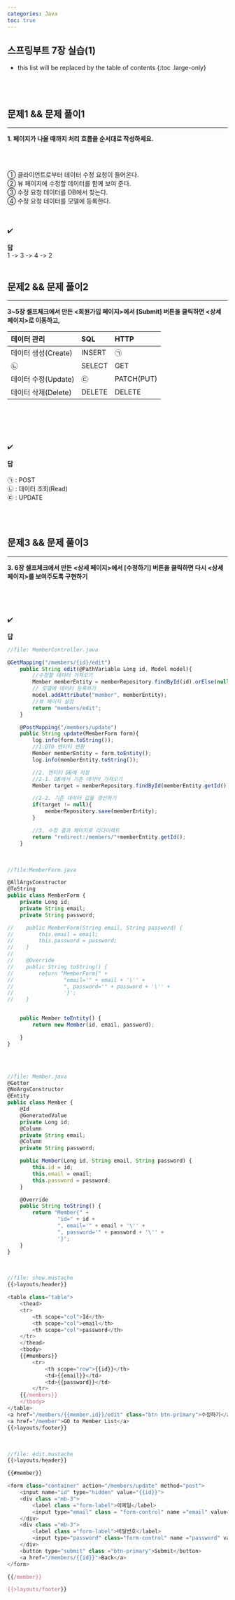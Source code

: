 ```yaml
---
categories: Java
toc: true
---
```


## 스프링부트 7장 실습(1)
* this list will be replaced by the table of contents
{:toc .large-only}
  <br> 
  <br>
  <br>
  <br>

## 문제1 && 문제 풀이1
___
**1. 페이지가 나올 때까지 처리 흐름을 순서대로 작성하세요.**

<br>
<br>

① 클라이언트로부터 데이터 수정 요청이 들어온다. <br>
② 뷰 페이지에 수정할 데이터를 함께 보여 준다. <br>
③ 수정 요청 데이터를 DB에서 찾는다. <br>
④ 수정 요청 데이터를 모델에 등록한다.
<br>
​<br>
<br>

✔️
<br>

**답**
<br>
1 -> 3 -> 4 -> 2
<br>
<br>

## 문제2 && 문제 풀이2
___
**3~5장 셀프체크에서 만든 <회원가입 페이지>에서 [Submit] 버튼을 클릭하면 <상세 페이지>로 이동하고,**
<br>

|     데이터 관리     |     SQL     |    HTTP       
|:--------------------|:-----------|:----------
|  데이터 생성(Create) |   INSERT   |    ㉠        
|         ㉡          |   SELECT   |    GET       
| 데이터 수정(Update)  |     ㉢     |    PATCH(PUT)
| 데이터 삭제(Delete)  |   DELETE   |    DELETE

<br>
<br>
<br>
<br>

✔️
<br>

**답**
<br>
<br>
㉠ : POST <br>
㉡ : 데이터 조회(Read) <br>
㉢ : UPDATE <br>

<br>
<br>

## 문제3 && 문제 풀이3
___
**3. 6장 셀프체크에서 만든 <상세 페이지>에서 [수정하기] 버튼을 클릭하면 다시 <상세 페이지>를 보여주도록 구현하기**

<br>
<br>
<br>

✔️
<br>

**답**
<br>

```js
//file: MemberController.java

@GetMapping("/members/{id}/edit")
    public String edit(@PathVariable Long id, Model model){
        //수정할 데이터 가져오기
        Member memberEntity = memberRepository.findById(id).orElse(null);
        // 모델에 데이터 등록하기
        model.addAttribute("member", memberEntity);
        //뷰 페이지 설정
        return "members/edit";
    }

    @PostMapping("/members/update")
    public String update(MemberForm form){
        log.info(form.toString());
        //1.DTO 엔티티 변환
        Member memberEntity = form.toEntity();
        log.info(memberEntity.toString());

        //2. 엔티티 DB에 저장
        //2-1. DB에서 기존 데이터 가져오기
        Member target = memberRepository.findById(memberEntity.getId()).orElse(null);

        //2-2. 기존 데이터 값을 갱신하기
        if(target != null){
            memberRepository.save(memberEntity);
        }

        //3. 수정 결과 페이지로 리다이렉트
        return "redirect:/members/"+memberEntity.getId();
    }
```
<br>

```js
//file:MemberForm.java

@AllArgsConstructor
@ToString
public class MemberForm {
    private Long id;
    private String email;
    private String password;

//    public MemberForm(String email, String password) {
//        this.email = email;
//        this.password = password;
//    }
//
//    @Override
//    public String toString() {
//        return "MemberForm{" +
//                "email='" + email + '\'' +
//                ", password='" + password + '\'' +
//                '}';
//    }


    public Member toEntity() {
        return new Member(id, email, password);

    }
}
```
<br>

```js

//file: Member.java
@Getter
@NoArgsConstructor
@Entity
public class Member {
    @Id
    @GeneratedValue
    private Long id;
    @Column
    private String email;
    @Column
    private String password;

    public Member(Long id, String email, String password) {
        this.id = id;
        this.email = email;
        this.password = password;
    }

    @Override
    public String toString() {
        return "Member{" +
                "id=" + id +
                ", email='" + email + '\'' +
                ", password='" + password + '\'' +
                '}';
    }
}
```
<br>

```js
//file: show.mustache
{{>layouts/header}}

<table class="table">
    <thead>
    <tr>
        <th scope="col">Id</th>
        <th scope="col">email</th>
        <th scope="col">password</th>
    </tr>
    </thead>
    <tbody>
    {{#members}}
        <tr>
            <th scope="row">{{id}}</th>
            <td>{{email}}</td>
            <td>{{password}}</td>
        </tr>
    {{/members}}
    </tbody>
</table>
<a href="/members/{{member.id}}/edit" class="btn btn-primary">수정하기</a>
<a href="/member">GO to Member List</a>
{{>layouts/footer}}

```

<br>

```js
//file: edit.mustache
{{>layouts/header}}

{{#member}}

<form class="container" action="/members/update" method="post">
    <input name="id" type="hidden" value="{{id}}">
    <div class ="mb-3">
        <label class ="form-label">이메일</label>
        <input type="email" class = "form-control" name ="email" value="{{email}}">
    </div>
    <div class ="mb-3">
        <label class ="form-label">비밀번호</label>
        <input type="password" class="form-control" name ="password" value="{{password}}"></textarea>
    </div>
    <button type="submit" class ="btn-primary">Submit</button>
    <a href="/members/{{id}}">Back</a>
</form>

{{/member}}

{{>layouts/footer}}
```
